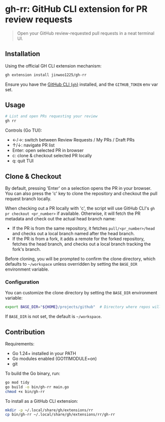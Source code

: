 # gh-rr: GitHub CLI extension for PR review requests

> Open your GitHub review-requested pull requests in a neat terminal UI.

## Installation

Using the official GH CLI extension mechanism:

```bash
gh extension install jinwoo1225/gh-rr
```

Ensure you have the [GitHub CLI (`gh`)](https://cli.github.com) installed, and the `GITHUB_TOKEN` env var set.

## Usage

```bash
# List and open PRs requesting your review
gh rr
```

Controls (Go TUI):
  - ←/→: switch between Review Requests / My PRs / Draft PRs
  - ↑/↓: navigate PR list
  - Enter: open selected PR in browser
  - c: clone & checkout selected PR locally
  - q: quit TUI

## Clone & Checkout

By default, pressing 'Enter' on a selection opens the PR in your browser. You can also press the 'c' key to clone the repository and checkout the pull request branch locally.

When checking out a PR locally with 'c', the script will use GitHub CLI's `gh pr checkout <pr_number>` if available. Otherwise, it will fetch the PR metadata and check out the actual head branch name:
- If the PR is from the same repository, it fetches `pull/<pr_number>/head` and checks out a local branch named after the head branch.
- If the PR is from a fork, it adds a remote for the forked repository, fetches the head branch, and checks out a local branch tracking the fork's branch.

Before cloning, you will be prompted to confirm the clone directory, which defaults to `~/workspace` unless overridden by setting the `BASE_DIR` environment variable.

### Configuration

You can customize the clone directory by setting the `BASE_DIR` environment variable:

```bash
export BASE_DIR="${HOME}/projects/github"  # Directory where repos will be cloned
```

If `BASE_DIR` is not set, the default is `~/workspace`.

## Contribution

Requirements:

  - Go 1.24+ installed in your PATH
  - Go modules enabled (GO111MODULE=on)
  - git

To build the Go binary, run:

```bash
go mod tidy
go build -o bin/gh-rr main.go
chmod +x bin/gh-rr
```

To install as a GitHub CLI extension:

```bash
mkdir -p ~/.local/share/gh/extensions/rr
cp bin/gh-rr ~/.local/share/gh/extensions/rr/gh-rr
```
